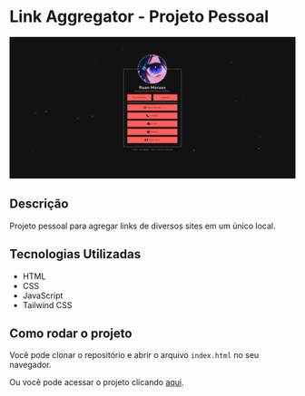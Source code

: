 # Link Aggregator - Projeto Pessoal

![Foto do projeto](readme-medias/Captura%20de%20tela%20de%202024-06-25%2019-44-52.png)

## Descrição

Projeto pessoal para agregar links de diversos sites em um único local.

## Tecnologias Utilizadas

- HTML
- CSS
- JavaScript
- Tailwind CSS

## Como rodar o projeto

Você pode clonar o repositório e abrir o arquivo  `index.html` no seu navegador.

Ou você pode acessar o projeto clicando [aqui](https://ruan-moraes.github.io/link-aggregator/).

